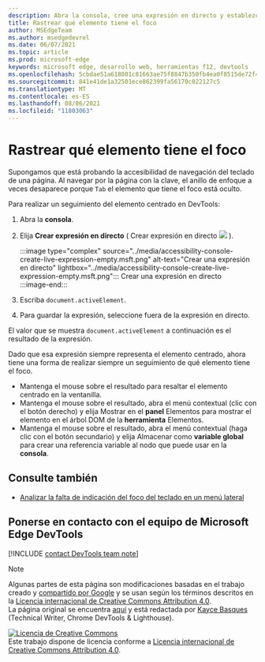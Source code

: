 ```yaml
---
description: Abra la consola, cree una expresión en directo y establezca la expresión en document.activeElement.
title: Rastrear qué elemento tiene el foco
author: MSEdgeTeam
ms.author: msedgedevrel
ms.date: 06/07/2021
ms.topic: article
ms.prod: microsoft-edge
keywords: microsoft edge, desarrollo web, herramientas f12, devtools
ms.openlocfilehash: 5cbdae51a618801c81663ae75f8847b350fb4ea0f8515de72f41c60be4dda999
ms.sourcegitcommit: 841e41de1a32501ece862399fa56170c022127c5
ms.translationtype: MT
ms.contentlocale: es-ES
ms.lasthandoff: 08/06/2021
ms.locfileid: "11803063"
---
```

<!-- Copyright Kayce Basques 

   Licensed under the Apache License, Version 2.0 (the "License");
   you may not use this file except in compliance with the License.
   You may obtain a copy of the License at

       https://www.apache.org/licenses/LICENSE-2.0

   Unless required by applicable law or agreed to in writing, software
   distributed under the License is distributed on an "AS IS" BASIS,
   WITHOUT WARRANTIES OR CONDITIONS OF ANY KIND, either express or implied.
   See the License for the specific language governing permissions and
   limitations under the License.  -->  
# <a name="track-which-element-has-focus"></a>Rastrear qué elemento tiene el foco  

Supongamos que está probando la accesibilidad de navegación del teclado de una página.  Al navegar por la página con la clave, el anillo de enfoque a veces desaparece porque `Tab` el elemento que tiene el foco está oculto.  

Para realizar un seguimiento del elemento centrado en DevTools:

1.  Abra la **consola**.  
1.  Elija **Crear expresión en directo** \( Crear expresión en directo ![ ](../media/create-live-expression-icon.msft.png) \).  
    
    :::image type="complex" source="../media/accessibility-console-create-live-expression-empty.msft.png" alt-text="Crear una expresión en directo" lightbox="../media/accessibility-console-create-live-expression-empty.msft.png":::
       Crear una expresión en directo  
    :::image-end:::  
    
1.  Escriba `document.activeElement`.  
1.  Para guardar la expresión, seleccione fuera de la expresión en directo.
    
El valor que se muestra `document.activeElement` a continuación es el resultado de la expresión.  

Dado que esa expresión siempre representa el elemento centrado, ahora tiene una forma de realizar siempre un seguimiento de qué elemento tiene el foco.  

*   Mantenga el mouse sobre el resultado para resaltar el elemento centrado en la ventanilla.  
*   Mantenga el mouse sobre el resultado, abra el menú contextual \(clic con el botón derecho\) y elija Mostrar en el **panel** Elementos para mostrar el elemento en el árbol DOM de la **herramienta** Elementos.  
*   Mantenga el mouse sobre el resultado, abra el menú contextual \(haga clic con el botón secundario\) y elija Almacenar como **variable global** para crear una referencia variable al nodo que puede usar en la **consola**.  


## <a name="see-also"></a>Consulte también

*  [Analizar la falta de indicación del foco del teclado en un menú lateral](test-analyze-no-focus-indicator.md)


## <a name="getting-in-touch-with-the-microsoft-edge-devtools-team"></a>Ponerse en contacto con el equipo de Microsoft Edge DevTools

[!INCLUDE [contact DevTools team note](../includes/contact-devtools-team-note.md)]  


<!-- links -->  
> [!NOTE]
> Algunas partes de esta página son modificaciones basadas en el trabajo creado y [compartido por Google][GoogleSitePolicies] y se usan según los términos descritos en la [Licencia internacional de Creative Commons Attribution 4.0][CCA4IL].  
> La página original se encuentra [aquí](https://developers.google.com/web/tools/chrome-devtools/accessibility/focus) y está redactada por [Kayce Basques][KayceBasques] \(Technical Writer, Chrome DevTools \& Lighthouse\).  

[![Licencia de Creative Commons][CCby4Image]][CCA4IL]  
Este trabajo dispone de licencia conforme a [Licencia internacional de Creative Commons Attribution 4.0][CCA4IL].  

[CCA4IL]: https://creativecommons.org/licenses/by/4.0  
[CCby4Image]: https://i.creativecommons.org/l/by/4.0/88x31.png  
[GoogleSitePolicies]: https://developers.google.com/terms/site-policies  
[KayceBasques]: https://developers.google.com/web/resources/contributors#kayce-basques  
